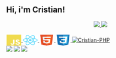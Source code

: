 
  ## Hi, i'm Cristian!
<div align="center">
  <a href="https://github.com/cristiandev9">
  <img height="165em" src="https://github-readme-stats.vercel.app/api?username=cristiandev9&show_icons=true&theme=dracula&include_all_commits=true&count_private=true"/>
  <img height="165em" src="https://github-readme-stats.vercel.app/api/top-langs/?username=cristiandev9&layout=compact&langs_count=7&theme=dracula"/>
</div>
<div style="display: inline_block"><br>
  <img align="center" alt="Cristian-Js" height="30" width="40" src="https://raw.githubusercontent.com/devicons/devicon/master/icons/javascript/javascript-plain.svg">
  <img align="center" alt="Cristian-React" height="30" width="40" src="https://raw.githubusercontent.com/devicons/devicon/master/icons/react/react-original.svg">
  <img align="center" alt="Cristian-HTML" height="30" width="40" src="https://raw.githubusercontent.com/devicons/devicon/master/icons/html5/html5-original.svg">
  <img align="center" alt="Cristian-CSS" height="30" width="40" src="https://raw.githubusercontent.com/devicons/devicon/master/icons/css3/css3-original.svg">
  <img align="center" alt="Cristian-PHP"  height="45" width="55"  src="https://cdn.jsdelivr.net/gh/devicons/devicon/icons/php/php-original.svg" />
          
</div>
<div> 
  <a href="https://instagram.com/cristian.andrisen" target="_blank"><img src="https://img.shields.io/badge/-Instagram-%23E4405F?style=for-the-badge&logo=instagram&logoColor=white" target="_blank"></a>
  <a href = "mailto:cristian.andrisen@gmail.com"><img src="https://img.shields.io/badge/-Gmail-%23333?style=for-the-badge&logo=gmail&logoColor=white" target="_blank"></a>
  <a href="https://www.linkedin.com/in/cristian-andrisen-6497301a0" target="_blank"><img src="https://img.shields.io/badge/-LinkedIn-%230077B5?style=for-the-badge&logo=linkedin&logoColor=white" target="_blank"></a> 
</div>

